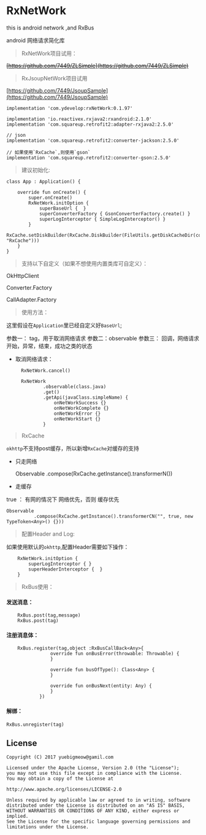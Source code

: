 # RxNetWork
this is android network ,and RxBus

android 网络请求简化库

> RxNetWork项目试用：

~~[https://github.com/7449/ZLSimple](https://github.com/7449/ZLSimple)~~

> RxJsoupNetWork项目试用

[https://github.com/7449/JsoupSample](https://github.com/7449/JsoupSample)

> 
    
    implementation 'com.ydevelop:rxNetWork:0.1.97'

    implementation 'io.reactivex.rxjava2:rxandroid:2.1.0'
    implementation 'com.squareup.retrofit2:adapter-rxjava2:2.5.0'

    // json
    implementation 'com.squareup.retrofit2:converter-jackson:2.5.0'

    // 如果使用`RxCache`,则使用`gson`
    implementation 'com.squareup.retrofit2:converter-gson:2.5.0'

> 建议初始化:

    class App : Application() {
    
        override fun onCreate() {
            super.onCreate()
            RxNetWork.initOption {
                superBaseUrl {  }
                superConverterFactory { GsonConverterFactory.create() }
                superLogInterceptor { SimpleLogInterceptor() }
            }
            RxCache.setDiskBuilder(RxCache.DiskBuilder(FileUtils.getDiskCacheDir(context, "RxCache")))
        }
    }


> 支持以下自定义（如果不想使用内置类库可自定义）：

OkHttpClient

Converter.Factory

CallAdapter.Factory

> 使用方法：

这里假设在`Application`里已经自定义好`BaseUrl`;

参数一： tag，用于取消网络请求
参数二：observable
参数三： 回调，网络请求开始，异常，结束，成功之类的状态


* 取消网络请求：

	    RxNetWork.cancel()

        RxNetWork
                .observable(class.java)
                .get()
                .getApi(javaClass.simpleName) {
                    onNetWorkSuccess {}
                    onNetWorkComplete {}
                    onNetWorkError {}
                    onNetWorkStart {}
                }

> RxCache

`okhttp`不支持post缓存，所以新增`RxCache`对缓存的支持

* 只走网络 

    Observable
              .compose(RxCache.getInstance().<T>transformerN())
              
              
* 走缓存

true ： 有网的情况下 网络优先，否则 缓存优先

    Observable
              .compose(RxCache.getInstance().transformerCN("", true, new TypeToken<Any>() {}))



> 配置Header and Log:

如果使用默认的`okhttp`,配置Header需要如下操作：

        RxNetWork.initOption {
            superLogInterceptor { }
            superHeaderInterceptor {  }
        }

> RxBus使用：

#### 发送消息：

        RxBus.post(tag,message)
        RxBus.post(tag)

#### 注册消息体：

        RxBus.register(tag,object :RxBusCallBack<Any>{
                    override fun onBusError(throwable: Throwable) {
                    }

                    override fun busOfType(): Class<Any> {
                    }

                    override fun onBusNext(entity: Any) {
                    }
                })

#### 解绑：

	RxBus.unregister(tag)
	
## License

    Copyright (C) 2017 yuebigmeow@gamil.com

    Licensed under the Apache License, Version 2.0 (the "License");
    you may not use this file except in compliance with the License.
    You may obtain a copy of the License at

    http://www.apache.org/licenses/LICENSE-2.0

    Unless required by applicable law or agreed to in writing, software
    distributed under the License is distributed on an "AS IS" BASIS,
    WITHOUT WARRANTIES OR CONDITIONS OF ANY KIND, either express or implied.
    See the License for the specific language governing permissions and
    limitations under the License.




